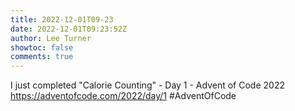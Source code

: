 ```yaml
---
title: 2022-12-01T09-23
date: 2022-12-01T09:23:52Z
author: Lee Turner
showtoc: false
comments: true
---
```


I just completed "Calorie Counting" - Day 1 - Advent of Code 2022 https://adventofcode.com/2022/day/1 #AdventOfCode

